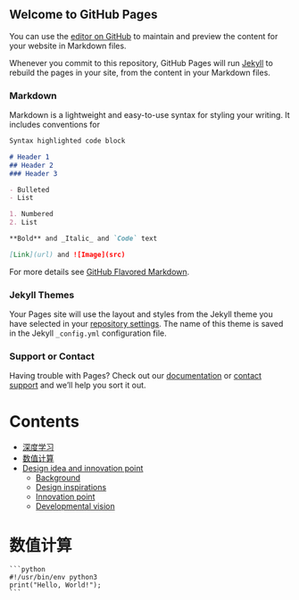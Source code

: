 ## Welcome to GitHub Pages

You can use the [editor on GitHub](https://github.com/kexijia/kexijia.github.io/edit/master/README.md) to maintain and preview the content for your website in Markdown files.

Whenever you commit to this repository, GitHub Pages will run [Jekyll](https://jekyllrb.com/) to rebuild the pages in your site, from the content in your Markdown files.

### Markdown

Markdown is a lightweight and easy-to-use syntax for styling your writing. It includes conventions for

```markdown
Syntax highlighted code block

# Header 1
## Header 2
### Header 3

- Bulleted
- List

1. Numbered
2. List

**Bold** and _Italic_ and `Code` text

[Link](url) and ![Image](src)
```

For more details see [GitHub Flavored Markdown](https://guides.github.com/features/mastering-markdown/).

### Jekyll Themes

Your Pages site will use the layout and styles from the Jekyll theme you have selected in your [repository settings](https://github.com/kexijia/kexijia.github.io/settings). The name of this theme is saved in the Jekyll `_config.yml` configuration file.

### Support or Contact

Having trouble with Pages? Check out our [documentation](https://help.github.com/categories/github-pages-basics/) or [contact support](https://github.com/contact) and we’ll help you sort it out.

# Contents  
- [深度学习](#深度学习)  
- [数值计算](#数值计算)  
- [Design idea and innovation point](#design-idea-and-innovation-point)  
  - [Background](#background) 
  - [Design inspirations](#design-inspirations) 
  - [Innovation point](#innovation-point)  
  - [Developmental vision](#developmental-vision) 

<h1 id="1">数值计算</h1>

    ```python
    #!/usr/bin/env python3
    print("Hello, World!");
    ```




